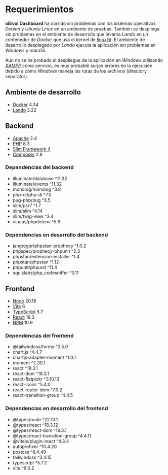 # Requerimientos
**idEvol Dashboard** ha corrido sin problemas con los sistemas operativos _Debian_ y _Ubuntu_ _Linux_  en un ambiente de pruebas. También se despliega sin problemas en el ambiente de desarrollo que levanta _Lando_ en un contenedor de _Docker_ que usa el kernel de [_linuxkit_](https://github.com/linuxkit/linuxkit). El ambiente de desarrollo desplegado por _Lando_ ejecuta la aplicación sin problemas en _Windows_ y _macOS_.

Aun no se ha probado el despliegue de la aplicación en _Windows_ utilizando [_XAMPP_](https://www.apachefriends.org/es/) como servicio, es muy probable surjan errores en la ejecución debido a cómo _Windows_ maneja las rutas de los archivos (directory separator).

## Ambiente de desarrollo
- [Docker](https://www.docker.com/) 4.34
- [Lando](https://lando.dev/) 3.22

## Backend
- [Apache](https://httpd.apache.org/) 2.4
- [PHP](https://www.php.net/) 8.3
- [Slim Framework 4](https://www.slimframework.com/docs/v4/)
- [Composer](https://getcomposer.org/) 2.8

### Dependencias del backend
- illuminate/database ^11.32
- illuminate/events ^11.32
- monolog/monolog ^3.8
- php-di/php-di ^7.0
- pug-php/pug ^3.5
- slim/psr7 ^1.7
- slim/slim ^4.14
- slim/twig-view ^3.4
- vlucas/phpdotenv ^5.6

### Dependencias en desarrollo del backend
- jangregor/phpstan-prophecy ^1.0.2
- phpspec/prophecy-phpunit ^2.3
- phpstan/extension-installer ^1.4
- phpstan/phpstan ^1.12
- phpunit/phpunit ^11.4
- squizlabs/php_codesniffer ^3.11

## Frontend
- [Node](https://nodejs.org/en) 20.18
- [Vite](https://es.vitejs.dev/) 6
- [TypeScript](https://www.typescriptlang.org/) 5.7
- [React](https://es.react.dev/) 18.3
- [NPM](https://www.npmjs.com/package/npm) 10.9

### Dependencias del frontend
- @tailwindcss/forms ^0.5.9
- chart.js ^4.4.7
- chartjs-adapter-moment ^1.0.1
- moment ^2.30.1
- react ^18.3.1
- react-dom ^18.3.1
- react-flatpickr ^3.10.13
- react-icons ^5.4.0
- react-router-dom ^7.0.2
- react-transition-group ^4.4.5

### Dependencias en desarrollo del frontend
- @types/node ^22.10.1
- @types/react ^18.3.12
- @types/react-dom ^18.3.1
- @types/react-transition-group ^4.4.11
- @vitejs/plugin-react ^4.3.4
- autoprefixer ^10.4.20
- postcss ^8.4.49
- tailwindcss ^3.4.15
- typescript ^5.7.2
- vite ^6.0.2
